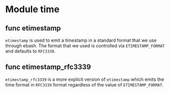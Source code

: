 # Module time


## func etimestamp

`etimestamp` is used to emit a timestamp in a standard format that we use through ebash. The format that we used is
controlled via `ETIMESTAMP_FORMAT` and defaults to `RFC3339`.

## func etimestamp_rfc3339

`etimestamp_rfc3339` is a more explicit version of `etimestamp` which emits the time format in `RFC3339` format regardless
of the value of `ETIMESTAMP_FORMAT`.
